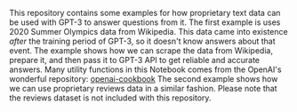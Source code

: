 This repository contains some examples for how proprietary text data can be used with GPT-3 to answer questions from it. The first example is uses 2020 Summer Olympics data from Wikipedia. This data came into existence _after_ the training period of GPT-3, so it doesn't know answers about that event. The example shows how we can scrape the data from Wikipedia, prepare it, and then pass it to GPT-3 API to get reliable and accurate answers. Many utility functions in this Notebook comes from the OpenAI's wonderful repository: [openai-cookbook](https://github.com/openai/openai-cookbook) The second example shows how we can use proprietary reviews data in a similar fashion. Please note that the reviews dataset is not included with this repository. 
